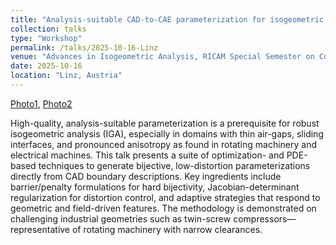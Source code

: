 ```yaml
---
title: "Analysis-suitable CAD-to-CAE parameterization for isogeometric analysis"
collection: talks
type: "Workshop"
permalink: /talks/2025-10-16-Linz
venue: "Advances in Isogeometric Analysis, RICAM Special Semester on Computational Methods for Electric Machines"
date: 2025-10-16
location: "Linz, Austria"
---
```


<!-- [Slides](../files/pdf/slides/2025-06-28-Leiden/workshop_generaticeAI_2025_Leiden.pdf), -->
[Photo1](../images/talks/2025-10-16-Linz/talk_1.jpg), 
[Photo2](../images/talks/2025-10-16-Linz/library.jpg)

High-quality, analysis-suitable parameterization is a prerequisite for robust isogeometric analysis (IGA), especially in domains with thin air-gaps, sliding interfaces, and pronounced anisotropy as found in rotating machinery and electrical machines. This talk presents a suite of optimization- and PDE-based techniques to generate bijective, low-distortion parameterizations directly from CAD boundary descriptions. Key ingredients include barrier/penalty formulations for hard bijectivity, Jacobian-determinant regularization for distortion control, and adaptive strategies that respond to geometric and field-driven features. The methodology is demonstrated on challenging industrial geometries such as twin-screw compressors—representative of rotating machinery with narrow clearances.